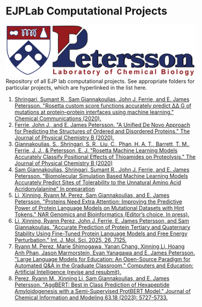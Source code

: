 # EJPLab Computational Projects

![](Logo.jpg)
Repository of all EJP lab computational projects. See appropriate folders for particular projects, which are hyperlinked in the list here.
1. [Shringari, Sumant R., Sam Giannakoulias, John J. Ferrie, and E. James Petersson. "Rosetta custom score functions accurately predict ΔΔ G of mutations at protein–protein interfaces using machine learning." Chemical Communications (2020).](SRS2020/)
2. [Ferrie, John J., and E. James Petersson. "A Unified De Novo Approach for Predicting the Structures of Ordered and Disordered Proteins." The Journal of Physical Chemistry B (2020).](AbInitioVO-and-FastFloppyTail/)
3. [Giannakoulias, S., Shringari, S. R., Liu, C., Phan, H. A. T., Barrett, T. M., Ferrie, J. J., & Petersson, E. J.  "Rosetta Machine Learning Models Accurately Classify Positional Effects of Thioamides on Proteolysis." The Journal of Physical Chemistry B (2020)](RML_ThioClass/)
4. [Sam Giannakoulias, Shringari, Sumant R., John J. Ferrie, and E. James Petersson. "Biomolecular Simulation Based Machine Learning Models Accurately Predict Sites of Tolerability to the Unnatural Amino Acid Acridonylalanine" In preparation](RML_ACD/)
5. [Li, Xinning, Ryann M. Perez, Sam Giannakoulias, and E. James Petersson. "Proteins Need Extra Attention: Improving the Predictive Power of Protein Language Models on Mutational Datasets with Hint Tokens." NAR Genomics and Bioinformatics (Editor’s choice, In press).](/HintTokenLearning)
6. [Li, Xinning, Ryann Perez, John J. Ferrie, E. James Petersson, and Sam Giannakoulias. "Accurate Prediction of Protein Tertiary and Quaternary Stability Using Fine-Tuned Protein Language Models and Free Energy Perturbation." Int. J. Mol. Sci. 2025, 26, 7125.](/ProteinStability)
7. [Ryann M. Perez, Marie Shimogawa, Yanan Chang, Xinning Li, Hoang Anh Phan, Jason Marmorstein, Evan Yanagawa and E. James Petersson. "Large Language Models for Education: An Open-Source Paradigm for Automated Q&A in the Graduate Classroom." Computers and Education: Artificial Intelligence (revise and resubmit).](/TAsk)
8. [Perez, Ryann M., Xinning Li, Sam Giannakoulias, and E. James Petersson. "AggBERT: Best in Class Prediction of Hexapeptide Amyloidogenesis with a Semi-Supervised ProtBERT Model." Journal of Chemical Information and Modeling 63.18 (2023): 5727-5733.](/AmyloidPrediction)
